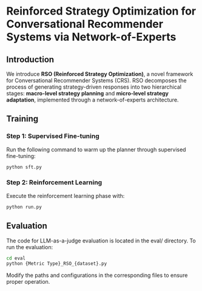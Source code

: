 # Reinforced Strategy Optimization for Conversational Recommender Systems via Network-of-Experts

## Introduction

We introduce **RSO (Reinforced Strategy Optimization)**, a novel framework for Conversational Recommender Systems (CRS). RSO decomposes the process of generating strategy-driven responses into two hierarchical stages: **macro-level strategy planning** and **micro-level strategy adaptation**, implemented through a network-of-experts architecture.

## Training

### Step 1: Supervised Fine-tuning
Run the following command to warm up the planner through supervised fine-tuning:
```bash
python sft.py
```

### Step 2: Reinforcement Learning
Execute the reinforcement learning phase with:
```bash
python run.py
```

## Evaluation
The code for LLM-as-a-judge evaluation is located in the eval/ directory. To run the evaluation:
```bash
cd eval
python {Metric Type}_RSO_{dataset}.py
```

Modify the paths and configurations in the corresponding files to ensure proper operation.



